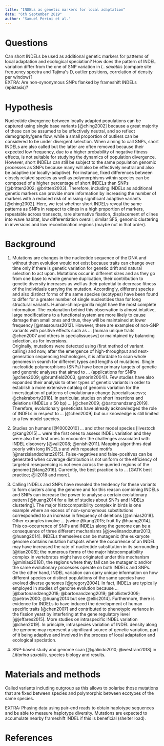 ```yaml
---
title: "INDELs as genetic markers for local adaptation"
date: "6th September 2019"
author: "Samuel Perini et al."
---
```


# Questions  
Can short INDELs be used as additional genetic markers for patterns of local adaptation and ecological speciation? How does the pattern of INDEL variation differ from the one of SNP variation in _L. saxatilis_ (compare site frequency spectra and Tajima's D, outlier positions, correlation of density per window)?  
EXTRA: Are non-synonymous SNPs flanked by frameshift INDELs (epistasis)?

# Hypothesis  
Nucleotide divergence between locally adapted populations can be captured using single base variants [@ching2002] because a great majority of these can be assumed to be effectively neutral, and so reflect demography/gene flow, while a small proportion of outliers can be considered to be under divergent selection. When aiming to call SNPs, short INDELs are also called but the latter are often removed because their expected low frequency, due to a higher probability of negative fitness effects, is not suitable for studying the dynamics of population divergence. However, short INDELs can still be subject to the same population genomic processes as SNPs because many will also be effectively neutral and also be adaptive (or locally-adaptive). For instance, fixed differences between closely related species as well as polymorphisms within species can be composed of a higher percentage of short INDELs than SNPs [@britten2002; @britten2003]. Therefore, including INDELs as additional genetic markers can provide more information by increasing the number of markers with a reduced risk of missing significant adaptive variants [@ching2002]. Here, we test whether short INDELs reveal the same patterns as SNPs in respect to clines in a high proportion of markers, repeatable across transects, rare alternative fixation, displacement of clines into wave habitat, low differentiation overall, similar SFS, genomic clustering in inversions and low recombination regions (maybe not in that order).

# Background

1. Mutations are changes in the nucleotide sequence of the DNA and without them evolution would not exist because traits can change over time only if there is genetic variation for genetic drift and natural selection to act upon. Mutations occur in different sizes and as they go from one base to whole genome duplication, their contribution to genetic diversity increases as well as their potential to decrease fitness of the individuals carrying the mutation. Accordingly, different species and also distinct forms of the same species (ecotypes) have been found to differ for a greater number of single nucleotides than for long structural variants. Human-chimp-gorilla might have the most complete information. The explanation behind this observation is almost intuitive, large modifications to a functional system are more likely to cause damage than small ones and thus, they will be maintained at lower frequency [@massouras2012]. However, there are examples of non-SNP variants with positive effects such as ... [human unique traits @chen2007 and others in specialissuesvs] or maintained by balancing selection, as for inversions.  
Originally, mutations were detected using (first method of variant calling) and now, after the emergence of high-throughput and next-generation sequencing technologies, it is affordable to scan whole genomes in search for different types and lengths of mutations. Single nucleotide polymorphisms (SNPs) have been primary targets of genetic and genomic analyses that aimed to ... (applications for SNPs [@chen2009; @brumfield2003; @morin2004]). Few studies have also expanded their analysis to other types of genetic variants in order to establish a more extensive catalog of genomic variation for the inverstigation of patterns of evolutionary change [specialissuesvs; @chakraborty2018]. In particular, studies on short insertions and deletions (INDELs $\leq$ 50 bp) ... [@chen2009; @bartonandzeng2019]. Therefore, evolutionary geneticists have already acknowledged the role of INDELs in respect to ... [@chen2009] but our knowledge is still limited to a few model species.

1. Studies on humans [@10002010] ... and other model species [livestock @kang2015]... were the first ones to assess INDEL variation and they were also the first ones to encounter the challenges associated with INDEL discovery [@vali2008; @onishi2011]. Mapping algorithms deal poorly with long INDELs and with repeated motifs [@narzisiandschatz2015]. False-negatives and false-positives can be generated when coverage distribution is not uniform or the efficiency of targeted resequencing is not even across the queried regions of the genome [@fang2016]. Currently, the best practice is to ... [GATK best practice; @li2018 and more]. 

1. Calling INDELs and SNPs have revealed the tendency for these variants to form clusters along the genome and for this reason combining INDELs and SNPs can increase the power to analyse a certain evolutionary pattern [@huang2014 for a list of studies about SNPs and INDELs clustering]. The major histocompatibility complex in birds is one example where an excess of non-synonymous substitutions corresponded to an increase in frequency of deletions [@minias2018]. Other examples involve ... [swine @kang2015; fruit fly @huang2014]. This co-occurrence of SNPs and INDELs along the genome can be a consequence of three different mechanisms [@jovelinandcutter2013; @huang2014]. INDELs themselves can be mutagenic (the eukaryote genome contains mutation hotspots where the occurrence of an INDEL may have increased the rate of nucleotide substitution in its sorrounding [@tian2008]; the numerous forms of the major histocompatibility complex in vertebrates might have originated under this mechanism [@minias2018]), the regions where they fall can be mutagenic and/or the same evolutionary processes operate on both INDELs and SNPs.  
On the other hand, INDEL variation can carry unique information on how different species or distinct populations of the same species have evolved diverse genomes [@gregory2004]. In fact, INDELs are typically employed in studies of genome evolution because ... [@bartonandzeng2018; @bartonandzeng2019; @hollister2009; @petrov2000; @huang2014 but see @ellis2014]. Furthermore, there is evidence for INDELs to have induced the development of human specific traits [@chen2007] and contributed to phenotypic variance in the fission yeast by interfering at the gene regulatory level [@jeffares2015]. More studies on intraspecific INDEL variation [@chen2019]. In principle, intraspecies variation of INDEL density along the genome may represent a significant source of genetic variation, part of it being adaptive and involved in the process of local adaptation and ecological speciation. 

1. SNP-based study and genome scan [@galindo2010; @westram2018] in _Littorina saxatilis_, species biology and results.

# Materials and methods  
Called variants including outgroup as this allows to polarise those mutations that are fixed between species and polymorphic between ecotypes of the same species.

EXTRA: Phasing data using pair-end reads to obtain haplotype sequences and be able to measure haplotype diversity. Mutations are expected to accumulate nearby frameshift INDEL if this is beneficial (shelter load).

# References  
